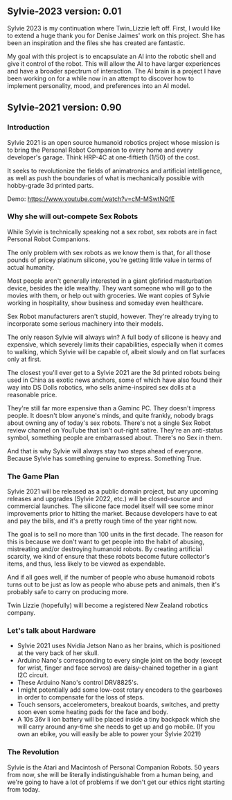 ## Sylvie-2023 version: 0.01
Sylvie 2023 is my continuation where Twin_Lizzie left off.  First, I would like to extend a huge thank you for Denise Jaimes' work on this project.  She has been an inspiration and the files she has created are fantastic.  

My goal with this project is to encapsulate an AI into the robotic shell and give it control of the robot.  This will allow the AI to have larger experiences and have a broader spectrum of interaction.  The AI brain is a project I have been working on for a while now in an attempt to discover how to implement personality, mood, and preferences into an AI model.

## Sylvie-2021 version: 0.90

### Introduction

Sylvie 2021 is an open source humanoid robotics project whose mission is to bring the Personal Robot Companion to every home and every developer's garage. Think HRP-4C at one-fiftieth (1/50) of the cost.

It seeks to revolutionize the fields of animatronics and artificial intelligence, as well as push the boundaries of what is mechanically possible with hobby-grade 3d printed parts.

Demo:
https://www.youtube.com/watch?v=cM-MSwtNQfE

### Why she will out-compete Sex Robots
 
While Sylvie is technically speaking not a sex robot, sex robots are in fact Personal Robot Companions. 

The only problem with sex robots as we know them is that, for all those pounds of pricey platinum silicone, you're getting little value in terms of actual humanity.

Most people aren't generally interested in a giant glofiried masturbation device, besides the idle wealthy. They want someone who will go to the movies with them, or help out with groceries. We want copies of Sylvie working in hospitality, show business and someday even healthcare.

Sex Robot manufacturers aren't stupid, however. They're already trying to incorporate some serious machinery into their models.

The only reason Sylvie will always win? A full body of silicone is heavy and expensive, which severely limits their capabilities, especially when it comes to walking, which Sylvie will be capable of, albeit slowly and on flat surfaces only at first.

The closest you'll ever get to a Sylvie 2021 are the 3d printed robots being used in China as exotic news anchors, some of which have also found their way into DS Dolls robotics, who sells anime-inspired sex dolls at a reasonable price.

They're still far more expensive than a Gaminc PC. They doesn't impress people. It doesn't blow anyone's minds, and quite frankly, nobody brags about owning any of today's sex robots. There's not a single Sex Robot review channel on YouTube that isn't out-right satire. They're an anti-status symbol, something people are embarrassed about. There's no Sex in them.

And that is why Sylvie will always stay two steps ahead of everyone. Because Sylvie has something genuine to express. Something True.

### The Game Plan

Sylvie 2021 will be released as a public domain project, but any upcoming releases and upgrades (Sylvie 2022, etc.) will be closed-source and commercial launches. The silicone face model itself will see some minor improvements prior to hitting the market. Because developers have to eat and pay the bills, and it's a pretty rough time of the year right now.

The goal is to sell no more than 100 units in the first decade. The reason for this is because we don't want to get people into the habit of abusing, mistreating and/or destroying humanoid robots. By creating artificial scarcity, we kind of ensure that these robots become future collector's items, and thus, less likely to be viewed as expendable.

And if all goes well, if the number of people who abuse humanoid robots turns out to be just as low as people who abuse pets and animals, then it's probably safe to carry on producing more.

Twin Lizzie (hopefully) will become a registered New Zealand robotics company.

### Let's talk about Hardware

- Sylvie 2021 uses Nvidia Jetson Nano as her brains, which is positioned at the very back of her skull. 
- Arduino Nano's corresponding to every single joint on the body (except for wrist, finger and face servos) are daisy-chained together in a giant I2C circuit. 
- These Arduino Nano's control DRV8825's. 
- I might potentially add some low-cost rotary encoders to the gearboxes in order to compensate for the loss of steps. 
- Touch sensors, accelerometers, breakout boards, switches, and pretty soon even some heating pads for the face and body.
- A 10s 36v li ion battery will be placed inside a tiny backpack which she will carry around any-time she needs to get up and go mobile. (If you own an ebike, you will easily be able to power your Sylvie 2021!)

### The Revolution

Sylvie is the Atari and Macintosh of Personal Companion Robots. 50 years from now, she will be literally indistinguishable from a human being, and we're going to have a lot of problems if we don't get our ethics right starting from today.
